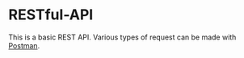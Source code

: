 # RESTful-API
This is a basic REST API. Various types of request can be made with [Postman](https://www.postman.com/).
